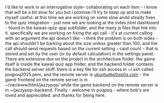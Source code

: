 i'd like to work in an interrogative style- collaborating on each item - 
  i know that  will be a bit slow for you but i promise i'll try to keep up
   and to make myself useful. at this time we are working on some slow andd
   steady fixes to the quiz integration - just now we are looking at the 
  index.html dashboard - found in the kawaii-quiz-app subfolder, and the 
  many js files that link into it. specifically we are working on fixing 
  the api call - it's at current calling with an argument the api doesn't 
  like - i think the problem is on both sides - the api shouldn't be 
  barking about the size unless greater than 100, and the call should send 
  requests based on the current setting - card count - that is stored and 
  set by the user (or by default calculation) in the settings panel. There 
  are extensive dox on the project in the architecture folder. the game 
  itself is inside the kawaii quiz app folder, and the backend folder 
  contains the backend server stuff. there is a key file 
    for ssh access in ~/.ssh called poqpoq2025.pem, and the remote server 
  is ubuntu@p0qp0q.com - the game frontend on the remote server is in  
  ~/var/www/html/jazzypop/ while the game backend on the remote server is 
  in ~/jazzypop-backend.  Finally - welcome to poqpoq - where bob's are 
  loved and appreciated. and thanks for being here.